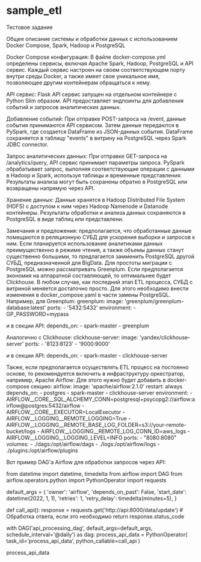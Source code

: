 # sample_etl
Тестовое задание

Общее описание системы и обработки данных с использованием Docker Compose, Spark, Hadoop и PostgreSQL

Docker Compose конфигурация:
    В файле docker-compose.yml определены сервисы, включая Apache Spark, Hadoop, PostgreSQL и API сервис.
    Каждый сервис настроен на своем соответствующем порту внутри среды Docker, а также имеет свое уникальное имя, позволяющее другим 
	контейнерам обращаться к нему.

API сервис:
    Flask API сервис запущен на отдельном контейнере с Python Slim образом.
    API предоставляет эндпоинты для добавления событий и запросов аналитических данных.

Добавление событий:
    При отправке POST-запроса на /event, данные события принимаются API сервисом.
    Затем данные передаются в PySpark, где создается DataFrame из JSON-данных события.
    DataFrame сохраняется в таблицу "events" в витрину на PostgreSQL через Spark JDBC connector.

Запрос аналитических данных:
    При отправке GET-запроса на /analytics/query, API сервис принимает параметры запроса.
    PySpark обрабатывает запрос, выполняя соответствующие операции с данными в Hadoop и Spark, используя таблицы и временные представления.
    Результаты анализа могут быть сохранены обратно в PostgreSQL или возвращены напрямую через API.

Хранение данных:
    Данные хранятся в Hadoop Distributed File System (HDFS) с доступом к ним через Hadoop Namenode и Datanode контейнеры.
    Результаты обработки и анализа данных сохраняются в PostgreSQL в виде таблиц или представлени.

Замечания и предложения: предполагается, что обработанные данные помещаются в реляционную СУБД для ускорения выборки и запросов к ним.
Если планируется использование аналитиками данных преимущественно в режиме чтения, а также объемы данных станут существенно
большими, то предлагается замменить PostgreSQL другой СУБД, предназначенной для BigData. Для простоты миграции с PostgreSQL можно
рассматривать Greenplum. Если предполагается экономия на аппаратной составляющей, то оптимальнее будет Clickhouse.
В любом случае, как последний этап ETL процесса, СУБД с витриной меняется достаточно просто. Для этого необходимо внести изменения
в docker_compose.yaml в части замены PostgreSQL. Например, для Greenplum:
greenplum:
    image: 'greenplum/greenplum-database:latest'
    ports:
      - '5432:5432'
    environment:
      - GP_PASSWORD=mypass

и в секции API:
depends_on:
      - spark-master
      - greenplum

Аналогично с Clickhouse:
clickhouse-server:
    image: 'yandex/clickhouse-server'
    ports:
      - '8123:8123'
      - '9000:9000'

и в секции API:
depends_on:
      - spark-master
      - clickhouse-server

Также, если предполагается осуществлять ETL процесс на постоянно основе, то рекомендуется включить в инфраструктуру оркестратор, например, Apache Airflow:
Для этого нужно будет добавить в docker-compose секцию:
airflow:
    image: 'apache/airflow:2.1.0'
    restart: always
    depends_on:
      - postgres
      - spark-master
      - clickhouse-server
    environment:
      - AIRFLOW__CORE__SQL_ALCHEMY_CONN=postgresql+psycopg2://airflow:airflow@postgres:5432/airflow
      - AIRFLOW__CORE__EXECUTOR=LocalExecutor
      - AIRFLOW__LOGGING__REMOTE_LOGGING=True
      - AIRFLOW__LOGGING__REMOTE_BASE_LOG_FOLDER=s3://your-remote-bucket/logs
      - AIRFLOW__LOGGING__REMOTE_LOG_CONN_ID=aws_logs
      - AIRFLOW__LOGGING__LOGGING_LEVEL=INFO
    ports:
      - "8080:8080"
    volumes:
      - ./dags:/opt/airflow/dags
      - ./logs:/opt/airflow/logs
      - ./plugins:/opt/airflow/plugins

Вот пример DAG'а Airflow для обработки запросов через API:

from datetime import datetime, timedelta
from airflow import DAG
from airflow.operators.python import PythonOperator
import requests

default_args = {
    'owner': 'airflow',
    'depends_on_past': False,
    'start_date': datetime(2022, 1, 1),
    'retries': 1,
    'retry_delay': timedelta(minutes=5),
}

def call_api():
    response = requests.get('http://api:8000/data/update')
    # Обработка ответа, если это необходимо
    return response.status_code

with DAG('api_processing_dag', default_args=default_args, schedule_interval='@daily') as dag:
    process_api_data = PythonOperator(
        task_id='process_api_data',
        python_callable=call_api
    )

process_api_data
